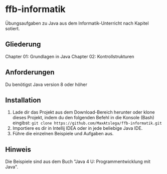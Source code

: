 # ffb-informatik
Übungsaufgaben zu Java aus dem Informatik-Unterricht nach Kapitel sotiert.

## Gliederung
Chapter 01: Grundlagen in Java
Chapter 02: Kontrollstrukturen

## Anforderungen
Du benötigst Java version 8 oder höher

## Installation
1. Lade dir das Projekt aus dem Download-Bereich herunter oder klone dieses Projekt, indem du den folgenden Befehl in die Konsole (Bash) eingibst:
`git clone https://github.com/MaxAtslega/ffb-informatik.git`
2. Importiere es dir in Intellij IDEA oder in jede beliebige Java IDE.
3. Führe die einzelnen Beispiele und Aufgaben aus.

## Hinweis
Die Beispiele sind aus dem Buch "Java 4 U: Programmentwicklung mit Java".


